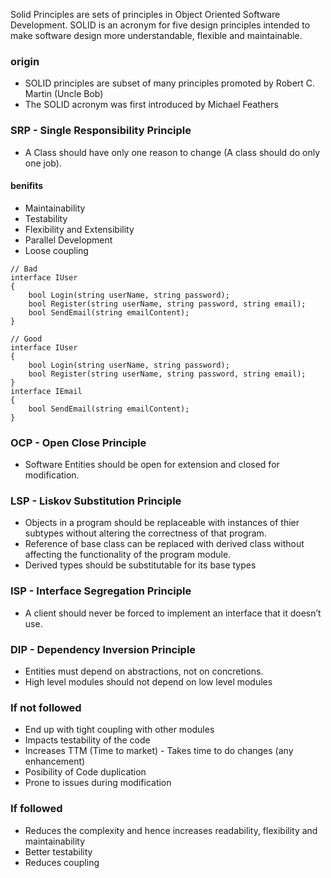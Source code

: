 Solid Principles are sets of principles in Object Oriented Software Development. SOLID is an acronym for five design principles intended to make software design more understandable, flexible and maintainable.

### origin
- SOLID principles are subset of many principles promoted by Robert C. Martin (Uncle Bob)
- The SOLID acronym was first introduced by Michael Feathers

### SRP - Single Responsibility Principle
- A Class should have only one reason to change (A class should do only one job).

#### benifits
- Maintainability
- Testability
- Flexibility and Extensibility
- Parallel Development
- Loose coupling

```
// Bad
interface IUser
{
    bool Login(string userName, string password);
    bool Register(string userName, string password, string email);
    bool SendEmail(string emailContent);
}

// Good
interface IUser
{
    bool Login(string userName, string password);
    bool Register(string userName, string password, string email);
}
interface IEmail
{
    bool SendEmail(string emailContent);
}
```

### OCP - Open Close Principle
- Software Entities should be open for extension and closed for modification.

### LSP - Liskov Substitution Principle
- Objects in a program should be replaceable with instances of thier subtypes without altering the correctness of that program.
- Reference of base class can be replaced with derived class without affecting the functionality of the program module.
- Derived types should be substitutable for its base types

### ISP - Interface Segregation Principle
- A client should never be forced to implement an interface that it doesn’t use.

### DIP - Dependency Inversion Principle
- Entities must depend on abstractions, not on concretions.
- High level modules should not depend on low level modules


### If not followed
- End up with tight coupling with other modules
- Impacts testability of the code
- Increases TTM (Time to market) - Takes time to do changes (any enhancement)
- Posibility of Code duplication
- Prone to issues during modification

### If followed
- Reduces the complexity and hence increases readability, flexibility and maintainability
- Better testability
- Reduces coupling
